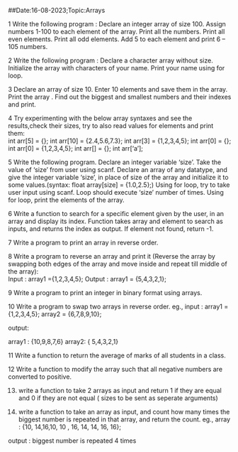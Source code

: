 ##Date:16-08-2023;Topic:Arrays

1 Write the following program :
Declare an integer array of size 100.
Assign numbers 1-100 to each element of the array.
Print all the numbers.
Print all even elements.
Print all odd elements.
Add 5 to each element and print 6 – 105 numbers.

2 Write the following program :
Declare a character array without size.
Initialize the array with characters of your name.
Print your name using for loop.

3 Declare an array of size 10. Enter 10 elements and save them in the array. Print the array . Find out the biggest and smallest numbers and their indexes and print.
 
4 Try experimenting with the below array syntaxes and see the results,check their sizes, try to also read values for elements and print them:</br>
int arr[5] = {};
int arr[10] = {2.4,5.6,7.3};
int arr[3] = {1,2,3,4,5};
int arr[0] = {};
int arr[0] = {1,2,3,4,5};
int arr[] = {};
int arr[‘a’];

5 Write the following program.
Declare an integer variable ‘size’.
Take the value of ‘size’ from user using scanf.
Declare an array of any datatype, and give the integer variable ‘size’, in place of size of the array  and initialize it to some values.(syntax: float array[size] = {1.0,2.5};)
Using for loop, try to take user input using scanf. Loop should execute ‘size’ number of times.
Using for loop, print the elements of the array.

6 Write a function to search for a specific element given by the user, in an array and display its index.  Function takes array and element to search as inputs, and returns the index as output. If element not found, return -1.

7 Write a program to print an array in reverse order.

8 Write a program to reverse an array and print it (Reverse the array by swapping both edges of the array and move inside and repeat till middle of the array):  
Input : array1 ={1,2,3,4,5};
Output : array1 = {5,4,3,2,1};

9 Write a program to print an integer in binary format using arrays.

10 Write a program to swap two arrays in reverse order.
eg.,
input : array1 = {1,2,3,4,5};
array2 = {6,7,8,9,10};


output:

array1 : {10,9,8,7,6}
array2: { 5,4,3,2,1}

11 Write a function to return the average of marks of all students in a class.

12 Write a function to modify the array such that all negative numbers are converted to positive.

13) write a function to take 2 arrays as input and return 1 if they are equal and 0 if they are not equal ( sizes to be sent as seperate arguments)

14) write a function to take an array as input, and count how many times the biggest number is repeated in that array, and return the count.
eg., array : {10, 14,16,10, 10 , 16, 14, 14, 16, 16};

output : biggest number is repeated 4 times

